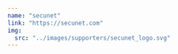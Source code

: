 ```yaml
---
name: "secunet"
link: "https://secunet.com"
img:
  src: "../images/supporters/secunet_logo.svg"
---
```

